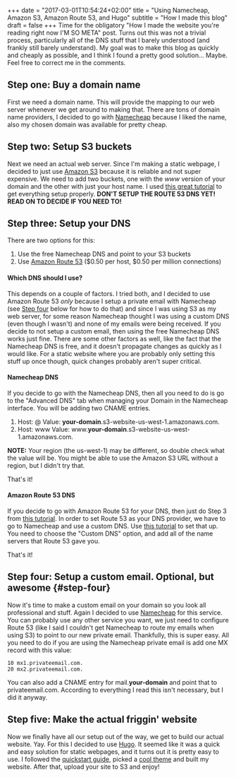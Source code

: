 +++
date = "2017-03-01T10:54:24+02:00"
title = "Using Namecheap, Amazon S3, Amazon Route 53, and Hugo"
subtitle = "How I made this blog"
draft = false
+++
Time for the obligatory "How I made the website you're reading right now I'M SO META" post.
Turns out this was not a trivial process, particularly all of the DNS stuff that I barely understood
(and frankly still barely understand). My goal was to make this blog as quickly and
cheaply as possible, and I think I found a pretty good solution... Maybe. Feel free
to correct me in the comments.

## Step one: Buy a domain name

First we need a domain name. This will provide the mapping to our web server whenever
we get around to making that. There are tons of domain name providers, I decided to
go with [Namecheap](https://www.namecheap.com/) because I liked the name, also my chosen
domain was available for pretty cheap.

## Step two: Setup S3 buckets

Next we need an actual web server. Since I'm making a static webpage, I decided to
just use [Amazon S3](https://aws.amazon.com/s3/) because it is reliable and not super
expensive. We need to add two buckets, one with the _www_ version of your domain
and the other with just your host name. I used [this great tutorial](http://docs.aws.amazon.com/AmazonS3/latest/dev/website-hosting-custom-domain-walkthrough.html)
to get everything setup properly. **DON'T SETUP THE ROUTE 53 DNS YET! READ ON TO DECIDE IF YOU NEED TO!**

## Step three: Setup your DNS

There are two options for this:   

1. Use the free Namecheap DNS and point to your S3 buckets  
2. Use [Amazon Route 53](https://aws.amazon.com/route53/) ($0.50 per host, $0.50 per million connections)  

#### Which DNS should I use?

This depends on a couple of factors. I tried both, and I decided to use Amazon Route 53
*only* because I setup a private email with Namecheap (see [Step four](#step-four) below for how to do that)
and since I was using S3 as my web server, for some reason Namecheap thought I was using a
custom DNS (even though I wasn't) and none of my emails were being received. If you decide to
not setup a custom email, then using the free Namecheap DNS works just fine. There are some other
factors as well, like the fact that the Namecheap DNS is free, and it doesn't propagate changes
as quickly as I would like. For a static website where you are probably only setting this stuff up
once though, quick changes probably aren't super critical.

#### Namecheap DNS

If you decide to go with the Namecheap DNS, then all you need to do is go to the "Advanced DNS"
tab when managing your Domain in the Namecheap interface. You will be adding two CNAME entries.  

1. Host: @ Value: **your-domain**.s3-website-us-west-1.amazonaws.com.
2. Host: www Value: www.**your-domain**.s3-website-us-west-1.amazonaws.com.

**NOTE:** Your region (the us-west-1) may be different, so double check what the value will be.
You might be able to use the Amazon S3 URL without a region, but I didn't try that.

That's it!

#### Amazon Route 53 DNS

If you decide to go with Amazon Route 53 for your DNS, then just do Step 3 from
[this tutorial](http://docs.aws.amazon.com/AmazonS3/latest/dev/website-hosting-custom-domain-walkthrough.html).
In order to set Route 53 as your DNS provider, we have to go to Namecheap and
use a custom DNS. Use [this tutorial](https://www.namecheap.com/support/knowledgebase/article.aspx/767/10/how-can-i-change-the-nameservers-for-my-domain)
to set that up. You need to choose the "Custom DNS" option, and add all of the name servers that Route 53
gave you.

That's it!

## Step four: Setup a custom email. Optional, but awesome {#step-four}

Now it's time to make a custom email on your domain so you look all professional and stuff.
Again I decided to use [Namecheap](https://www.namecheap.com/hosting/email.aspx) for this service.
You can probably use any other service you want, we just need to configure Route 53
(like I said I couldn't get Namecheap to route my emails when using S3) to point to our new private email.
Thankfully, this is super easy. All you need to do if you are using the Namecheap private email
is add one MX record with this value:
```
10 mx1.privateemail.com.
20 mx2.privateemail.com.
```
You can also add a CNAME entry for mail.**your-domain** and point that to privateemail.com.
According to everything I read this isn't necessary, but I did it anyway.

## Step five: Make the actual friggin' website

Now we finally have all our setup out of the way, we get to build our actual website.
Yay. For this I decided to use [Hugo](https://gohugo.io/). It seemed like it was a quick
and easy solution for static webpages, and it turns out it is pretty easy to use. I followed
the [quickstart guide](https://gohugo.io/overview/quickstart/), picked a [cool theme](http://themes.gohugo.io/beautifulhugo/)
and built my website. After that, upload your site to S3 and enjoy!
